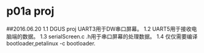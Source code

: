 # p01a proj
##2016.06.20
1.1 DGUS proj UART3用于DW串口屏幕。
1.2 UART5用于接收电脑端的数据。
1.3 serialScreen.c .h用于串口屏幕的处理数据。
1.4 仅仅需要编译bootloader,petalinux -c bootloader.
